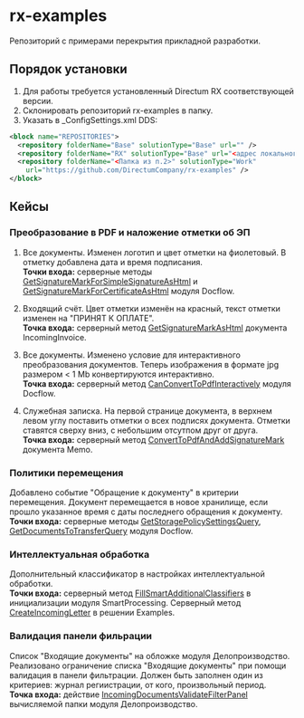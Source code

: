 ﻿# rx-examples

Репозиторий с примерами перекрытия прикладной разработки.

## Порядок установки

1. Для работы требуется установленный Directum RX соответствующей версии.
2. Склонировать репозиторий rx-examples в папку.
3. Указать в _ConfigSettings.xml DDS:
```xml
<block name="REPOSITORIES">
  <repository folderName="Base" solutionType="Base" url="" />
  <repository folderName="RX" solutionType="Base" url="<адрес локального репозитория>" />
  <repository folderName="<Папка из п.2>" solutionType="Work" 
    url="https://github.com/DirectumCompany/rx-examples" />
</block>
```

## Кейсы 

### Преобразование в PDF и наложение отметки об ЭП

1. Все документы. Изменен логотип и цвет отметки на фиолетовый. В отметку добавлена дата и время подписания. 
<br>**Точки входа:** серверные методы [GetSignatureMarkForSimpleSignatureAsHtml](https://github.com/DirectumCompany/rx-examples/blob/master/src/Packages/Sungero.Examples/Sungero.Examples.Server/Sungero.Docflow/ModuleServerFunctions.cs#L22-L35) и [GetSignatureMarkForCertificateAsHtml](https://github.com/DirectumCompany/rx-examples/blob/master/src/Packages/Sungero.Examples/Sungero.Examples.Server/Sungero.Docflow/ModuleServerFunctions.cs#L48-L74) модуля Docflow.

2. Входящий счёт. Цвет отметки изменён на красный, текст отметки изменен на "ПРИНЯТ К ОПЛАТЕ". 
<br>**Точка входа:** серверный метод [GetSignatureMarkAsHtml](https://github.com/DirectumCompany/rx-examples/blob/master/src/Packages/Sungero.Examples/Sungero.Examples.Server/IncomingInvoice/IncomingInvoiceServerFunctions.cs#L17-L29) документа IncomingInvoice. 

3. Все документы. Изменено условие для интерактивного преобразования документов. Теперь изображения в формате jpg размером < 1 Mb конвертируются интерактивно. 
<br>**Точка входа:** серверный метод [CanConvertToPdfInteractively](https://github.com/DirectumCompany/rx-examples/blob/master/src/Packages/Sungero.Examples/Sungero.Examples.Server/Sungero.Docflow/ModuleServerFunctions.cs#L81-L88) модуля Docflow. 

4. Служебная записка. На первой странице документа, в верхнем левом углу поставить отметки о всех подписях документа. Отметки ставятся сверху вниз, с небольшим отсутпом друг от друга. 
<br>**Точка входа:** серверный метод [ConvertToPdfAndAddSignatureMark](https://github.com/DirectumCompany/rx-examples/blob/master/src/Packages/Sungero.Examples/Sungero.Examples.Server/Memo/MemoServerFunctions.cs#L48-L128) документа Memo. 

### Политики перемещения 
Добавлено событие "Обращение к документу" в критерии перемещения. Документ перемещается в новое хранилище, если прошло указанное время с даты последнего обращения к документу. 
<br>**Точки входа:** серверные методы [GetStoragePolicySettingsQuery](https://github.com/DirectumCompany/rx-examples/blob/master/src/Packages/Sungero.Examples/Sungero.Examples.Server/Sungero.Docflow/ModuleServerFunctions.cs#L95-L98), [GetDocumentsToTransferQuery](https://github.com/DirectumCompany/rx-examples/blob/master/src/Packages/Sungero.Examples/Sungero.Examples.Server/Sungero.Docflow/ModuleServerFunctions.cs#L104-L107) модуля Docflow.
 
### Интеллектуальная обработка
Дополнительный классификатор в настройках интеллектуальной обработки. 
<br>**Точки входа:** серверный метод [FillSmartAdditionalClassifiers](https://github.com/DirectumCompany/rx-examples/blob/master/src/Packages/Sungero.Examples/Sungero.Examples.Server/Sungero.SmartProcessing/ModuleInitializer.cs#L25-L42) в инициализации модуля SmartProcessing. Серверный метод [CreateIncomingLetter](https://github.com/DirectumCompany/rx-examples/blob/master/src/Packages/Sungero.Examples/Sungero.Examples.Server/ModuleServerFunctions.cs#L22-L35) в решении Examples.
 
### Валидация панели фильрации 
Список "Входящие документы" на обложке модуля Делопроизводство. Реализовано ограничение списка "Входящие документы" при помощи валидация в панели фильтрации. Должен быть заполнен один из критериев: журнал региистрации, от кого, произвольный период. 
<br>**Точка входа:** действие [IncomingDocumentsValidateFilterPanel](https://github.com/DirectumCompany/rx-examples/blob/master/src/Packages/Sungero.Examples/Sungero.Examples.ClientBase/Sungero.RecordManagementUI/ModuleHandlers.cs#L12-L16) вычисляемой папки модуля Делопроизводство.
